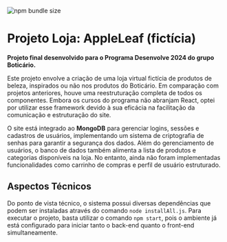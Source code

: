 ![npm bundle size](https://img.shields.io/bundlephobia/:format/:packageName)

# Projeto Loja: AppleLeaf (fictícia)

**Projeto final desenvolvido para o Programa Desenvolve 2024 do grupo Boticário.**

Este projeto envolve a criação de uma loja virtual fictícia de produtos de beleza, inspirados ou não nos produtos do Boticário. Em comparação com projetos anteriores, houve uma reestruturação completa de todos os componentes. Embora os cursos do programa não abranjam React, optei por utilizar esse framework devido à sua eficácia na facilitação da comunicação e estruturação do site.

O site está integrado ao **MongoDB** para gerenciar logins, sessões e cadastros de usuários, implementando um sistema de criptografia de senhas para garantir a segurança dos dados. Além do gerenciamento de usuários, o banco de dados também alimenta a lista de produtos e categorias disponíveis na loja. No entanto, ainda não foram implementadas funcionalidades como carrinho de compras e perfil de usuário estruturado.

## Aspectos Técnicos

Do ponto de vista técnico, o sistema possui diversas dependências que podem ser instaladas através do comando `node installAll.js`. Para executar o projeto, basta utilizar o comando `npm start`, pois o ambiente já está configurado para iniciar tanto o back-end quanto o front-end simultaneamente.
